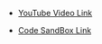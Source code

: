 - [YouTube Video Link](https://youtu.be/UTky8eipUhA?si=td8XPZnzKuxqeqhx)

- [Code SandBox Link](https://codesandbox.io/p/sandbox/tab-form-component-using-react-kknhs8)